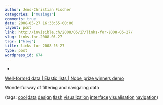 ```yaml
---
author: Jens-Christian Fischer
categories: ["musings"]
comments: true
date: 2008-05-27 16:33:55+00:00
layout: post
link: http://invisible.ch/2008/05/27/links-for-2008-05-27/
slug: links-for-2008-05-27
tags: ["blog"]
title: links for 2008-05-27
type: post
wordpress_id: 674
---
```



	
  * 
		

[Well-formed data | Elastic lists | Nobel prize winners demo](http://well-formed-data.net/experiments/elastic_lists/)


		

Wonderful way of filtering and navigating data


		

(tags: [cool](http://del.icio.us/jaycee/cool) [data](http://del.icio.us/jaycee/data) [design](http://del.icio.us/jaycee/design) [flash](http://del.icio.us/jaycee/flash) [visualization](http://del.icio.us/jaycee/visualization) [interface](http://del.icio.us/jaycee/interface) [visualisation](http://del.icio.us/jaycee/visualisation) [navigation](http://del.icio.us/jaycee/navigation))


	


